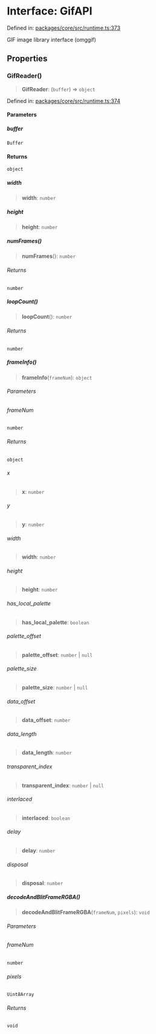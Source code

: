 # Interface: GifAPI

Defined in: [packages/core/src/runtime.ts:373](https://github.com/vdeantoni/unblessed/blob/alpha/packages/core/src/runtime.ts#L373)

GIF image library interface (omggif)

## Properties

### GifReader()

> **GifReader**: (`buffer`) => `object`

Defined in: [packages/core/src/runtime.ts:374](https://github.com/vdeantoni/unblessed/blob/alpha/packages/core/src/runtime.ts#L374)

#### Parameters

##### buffer

`Buffer`

#### Returns

`object`

##### width

> **width**: `number`

##### height

> **height**: `number`

##### numFrames()

> **numFrames**(): `number`

###### Returns

`number`

##### loopCount()

> **loopCount**(): `number`

###### Returns

`number`

##### frameInfo()

> **frameInfo**(`frameNum`): `object`

###### Parameters

###### frameNum

`number`

###### Returns

`object`

###### x

> **x**: `number`

###### y

> **y**: `number`

###### width

> **width**: `number`

###### height

> **height**: `number`

###### has_local_palette

> **has_local_palette**: `boolean`

###### palette_offset

> **palette_offset**: `number` \| `null`

###### palette_size

> **palette_size**: `number` \| `null`

###### data_offset

> **data_offset**: `number`

###### data_length

> **data_length**: `number`

###### transparent_index

> **transparent_index**: `number` \| `null`

###### interlaced

> **interlaced**: `boolean`

###### delay

> **delay**: `number`

###### disposal

> **disposal**: `number`

##### decodeAndBlitFrameRGBA()

> **decodeAndBlitFrameRGBA**(`frameNum`, `pixels`): `void`

###### Parameters

###### frameNum

`number`

###### pixels

`Uint8Array`

###### Returns

`void`
